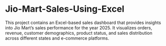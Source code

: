 # Jio-Mart-Sales-Using-Excel
This project contains an Excel-based sales dashboard that provides insights into Jio Mart’s sales performance for the year 2025. It visualizes orders, revenue, customer demographics, product status, and sales distribution across different states and e-commerce platforms.
